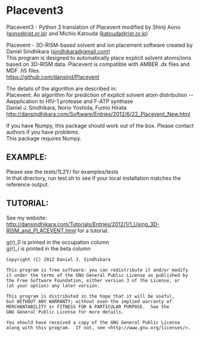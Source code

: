 # Placevent3

Placevent3 - Python 3 translation of Placevent modified
by Shinji Aono (aono@rist.or.jp) and Michio Katouda (katouda@rist.or.jp)    

Placevent - 3D-RISM-based solvent and ion placement software created 
by Daniel Sindhikara (sindhikara@gmail.com)    
This program is designed to automatically place explicit solvent atoms/ions based 
on 3D-RISM data. Placevent is compatible with AMBER .dx files and MDF .h5 files.    
https://github.com/dansind/Placevent

The details of the algorithm are described in:    
Placevent: An algorithm for prediction of explicit solvent atom distribution 
-- Awpplication to HIV-1 protease and F-ATP synthase    
Daniel J. Sindhikara, Norio Yoshida, Fumio Hirata    
http://dansindhikara.com/Software/Entries/2012/6/22_Placevent_New.html    

If you have Numpy, this package should work out of the box. Please contact authors if you have problems.    
This package requires Numpy.    

## EXAMPLE:
Please see the tests/1L2Y/ for examples/tests    
In that directory, run test.sh to see if your local installation matches the reference output.    

## TUTORIAL:
See my website: http://dansindhikara.com/Tutorials/Entries/2012/1/1_Using_3D-RISM_and_PLACEVENT.html
for a tutorial.    


g(r)_0 is printed in the occupation column    
g(r)_i is printed in the beta column    



    Copyright (C) 2012 Daniel J. Sindhikara    

    This program is free software: you can redistribute it and/or modify    
    it under the terms of the GNU General Public License as published by    
    the Free Software Foundation, either version 3 of the License, or    
    (at your option) any later version.    

    This program is distributed in the hope that it will be useful,    
    but WITHOUT ANY WARRANTY; without even the implied warranty of    
    MERCHANTABILITY or FITNESS FOR A PARTICULAR PURPOSE.  See the    
    GNU General Public License for more details.    

    You should have received a copy of the GNU General Public License    
    along with this program.  If not, see <http://www.gnu.org/licenses/>.
